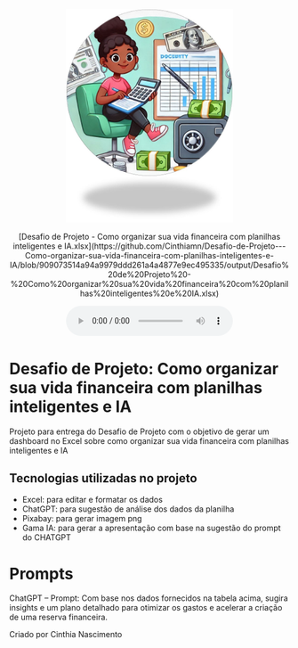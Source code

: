 <p align="center">
<img 
    src="./assets/Capa Planilha.jpg"
    width="300"
/>
</p>

<p align="center">
    [Desafio de Projeto - Como organizar sua vida financeira com planilhas inteligentes e IA.xlsx](https://github.com/Cinthiamn/Desafio-de-Projeto---Como-organizar-sua-vida-financeira-com-planilhas-inteligentes-e-IA/blob/909073514a94a9979ddd261a4a4877e9ec495335/output/Desafio%20de%20Projeto%20-%20Como%20organizar%20sua%20vida%20financeira%20com%20planilhas%20inteligentes%20e%20IA.xlsx)
  </p>

<p align="center">
<sheet 
    src="./output/Desafio%20de%20Projeto%20-%20Como%20organizar%20sua%20vida%20financeira%20com%20planilhas%20inteligentes%20e%20IA.xlsx"
    width="300"
/>
</p>

<div align="center">
    <audio src="output/podcast_editado.MP3" controls title="Podcast editado"></audio>
</div>

# Desafio de Projeto: Como organizar sua vida financeira com planilhas inteligentes e IA #

Projeto para entrega do Desafio de Projeto com o objetivo de gerar um dashboard no Excel sobre como organizar sua vida financeira com planilhas inteligentes e IA

## Tecnologias utilizadas no projeto

- Excel:  para editar e formatar os dados
- ChatGPT: para sugestão de análise dos dados da planilha
- Pixabay: para gerar imagem png
- Gama IA:  para gerar a apresentação com base na sugestão do prompt do CHATGPT


# Prompts 
ChatGPT – Prompt: Com base nos dados fornecidos na tabela acima, sugira insights e um plano detalhado para otimizar os gastos e acelerar a criação de uma reserva financeira.


Criado por Cinthia Nascimento
